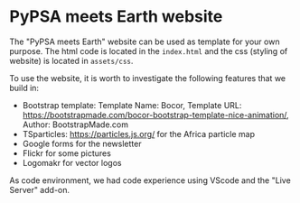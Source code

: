 # PyPSA meets Earth website

The "PyPSA meets Earth" website can be used as template for your own purpose. The html code is located in the `index.html` and the css (styling of website) is located in `assets/css`.

To use the website, it is worth to investigate the following features that we build in:
- Bootstrap template:
    Template Name: Bocor, 
    Template URL: https://bootstrapmade.com/bocor-bootstrap-template-nice-animation/,
    Author: BootstrapMade.com
- TSparticles: https://particles.js.org/ for the Africa particle map
- Google forms for the newsletter
- Flickr for some pictures 
- Logomakr for vector logos

As code environment, we had code experience using VScode and the "Live Server" add-on.
